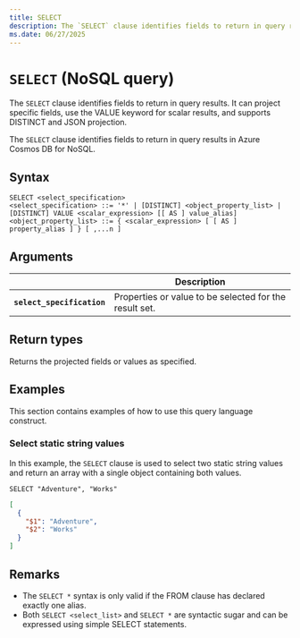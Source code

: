 ```yaml
---
title: SELECT
description: The `SELECT` clause identifies fields to return in query results. It can project specific fields, use the VALUE keyword for scalar results, and supports DISTINCT and JSON projection.
ms.date: 06/27/2025
---
```


# `SELECT` (NoSQL query)

The `SELECT` clause identifies fields to return in query results. It can project specific fields, use the VALUE keyword for scalar results, and supports DISTINCT and JSON projection.

The `SELECT` clause identifies fields to return in query results in Azure Cosmos DB for NoSQL.

## Syntax

```nosql
SELECT <select_specification>
<select_specification> ::= '*' | [DISTINCT] <object_property_list> | [DISTINCT] VALUE <scalar_expression> [[ AS ] value_alias]
<object_property_list> ::= { <scalar_expression> [ [ AS ] property_alias ] } [ ,...n ]
```

## Arguments

| | Description |
| --- | --- |
| **`select_specification`** | Properties or value to be selected for the result set. |

## Return types

Returns the projected fields or values as specified.

## Examples

This section contains examples of how to use this query language construct.

### Select static string values

In this example, the `SELECT` clause is used to select two static string values and return an array with a single object containing both values.

```nosql
SELECT "Adventure", "Works"
```

```json
[
  {
    "$1": "Adventure",
    "$2": "Works"
  }
]
```

## Remarks

- The `SELECT *` syntax is only valid if the FROM clause has declared exactly one alias.
- Both `SELECT <select_list>` and `SELECT *` are syntactic sugar and can be expressed using simple SELECT statements.
